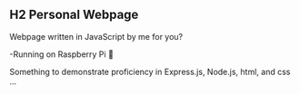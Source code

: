 ## H2 Personal Webpage
Webpage written in JavaScript by me for you? 

-Running on Raspberry Pi :see_no_evil:

Something to demonstrate proficiency in Express.js, Node.js, html, and css ...
